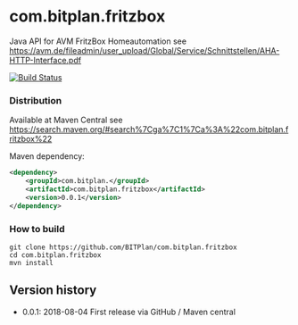 # com.bitplan.fritzbox
Java API for AVM FritzBox Homeautomation
see https://avm.de/fileadmin/user_upload/Global/Service/Schnittstellen/AHA-HTTP-Interface.pdf

[![Build Status](https://travis-ci.org/BITPlan/com.bitplan.fritzbox.svg?branch=master)](https://travis-ci.org/BITPlan/com.bitplan.fritzbox)

### Distribution
Available at Maven Central see 
https://search.maven.org/#search%7Cga%7C1%7Ca%3A%22com.bitplan.fritzbox%22

Maven dependency:

```xml
<dependency>
	<groupId>com.bitplan.</groupId>
	<artifactId>com.bitplan.fritzbox</artifactId>
	<version>0.0.1</version>
</dependency>
```

### How to build
```
git clone https://github.com/BITPlan/com.bitplan.fritzbox
cd com.bitplan.fritzbox
mvn install
```

## Version history
*  0.0.1: 2018-08-04 First release via GitHub / Maven central